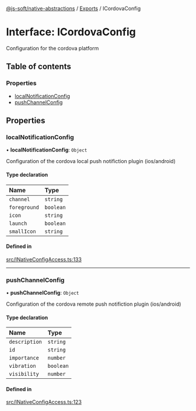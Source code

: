 [@js-soft/native-abstractions](../README.md) / [Exports](../modules.md) / ICordovaConfig

# Interface: ICordovaConfig

Configuration for the cordova platform

## Table of contents

### Properties

- [localNotificationConfig](ICordovaConfig.md#localnotificationconfig)
- [pushChannelConfig](ICordovaConfig.md#pushchannelconfig)

## Properties

### localNotificationConfig

• **localNotificationConfig**: `Object`

Configuration of the cordova local push notifiction plugin (ios/android)

#### Type declaration

| Name | Type |
| :------ | :------ |
| `channel` | `string` |
| `foreground` | `boolean` |
| `icon` | `string` |
| `launch` | `boolean` |
| `smallIcon` | `string` |

#### Defined in

[src/INativeConfigAccess.ts:133](https://github.com/js-soft/ts-native-access/blob/20019e8/packages/abstractions/src/INativeConfigAccess.ts#L133)

___

### pushChannelConfig

• **pushChannelConfig**: `Object`

Configuration of the cordova remote push notifiction plugin (ios/android)

#### Type declaration

| Name | Type |
| :------ | :------ |
| `description` | `string` |
| `id` | `string` |
| `importance` | `number` |
| `vibration` | `boolean` |
| `visibility` | `number` |

#### Defined in

[src/INativeConfigAccess.ts:123](https://github.com/js-soft/ts-native-access/blob/20019e8/packages/abstractions/src/INativeConfigAccess.ts#L123)
